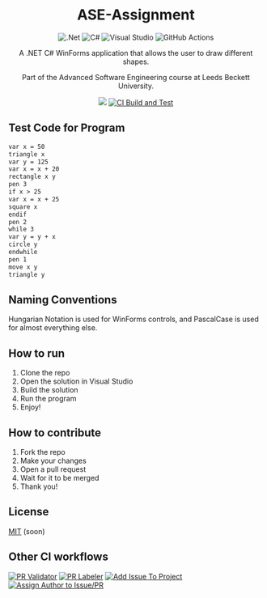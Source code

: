 <div align="center">

# ASE-Assignment

![.Net](https://img.shields.io/badge/.NET-000000?style=for-the-badge&logo=.net&logoColor=c792ea) ![C#](https://img.shields.io/badge/c%23-000000.svg?style=for-the-badge&logo=c-sharp&logoColor=239120) ![Visual Studio](https://img.shields.io/badge/Visual%20Studio-000000.svg?style=for-the-badge&logo=visual-studio&logoColor=5c2d91) ![GitHub Actions](https://img.shields.io/badge/github%20actions%20ci-000000.svg?style=for-the-badge&logo=github&logoColor=white)

A .NET C# WinForms application that allows the user to draw different shapes.

Part of the Advanced Software Engineering course at Leeds Beckett University.

![](https://hits.dwyl.com/aryanprince/ASE-Assignment.svg?style=flat-square)
[![CI Build and Test](https://github.com/aryanprince/ASE-Assignment/actions/workflows/ci-build-and-test.yml/badge.svg)](https://github.com/aryanprince/ASE-Assignment/actions/workflows/ci-build-and-test.yml)

<!-- 
# Issues badge doesn't work cus repo not public
[![GitHub issues](https://img.shields.io/github/issues/aryanprince/ASE-Assignment?logo=github)](https://github.com/aryanprince/ASE-Assignment/issues) 
-->

</div>

## Test Code for Program

```txt
var x = 50
triangle x
var y = 125
var x = x + 20
rectangle x y
pen 3
if x > 25
var x = x + 25
square x
endif
pen 2
while 3
var y = y + x
circle y
endwhile
pen 1
move x y
triangle y
```

## Naming Conventions

Hungarian Notation is used for WinForms controls, and PascalCase is used for almost everything else.

## How to run

1. Clone the repo
2. Open the solution in Visual Studio
3. Build the solution
4. Run the program
5. Enjoy!

## How to contribute

1. Fork the repo
2. Make your changes
3. Open a pull request
4. Wait for it to be merged
5. Thank you!

## License

[MIT](https://choosealicense.com/licenses/mit/) (soon)

## Other CI workflows

[![PR Validator](https://github.com/aryanprince/ASE-Assignment/actions/workflows/pr-validator.yml/badge.svg)](https://github.com/aryanprince/ASE-Assignment/actions/workflows/pr-validator.yml)
[![PR Labeler](https://github.com/aryanprince/ASE-Assignment/actions/workflows/pr-labeler.yml/badge.svg)](https://github.com/aryanprince/ASE-Assignment/actions/workflows/pr-labeler.yml)
[![Add Issue To Project](https://github.com/aryanprince/ASE-Assignment/actions/workflows/add-issue-to-project.yml/badge.svg)](https://github.com/aryanprince/ASE-Assignment/actions/workflows/add-issue-to-project.yml)
[![Assign Author to Issue/PR](https://github.com/aryanprince/ASE-Assignment/actions/workflows/assign-author-to-issue-pr.yml/badge.svg)](https://github.com/aryanprince/ASE-Assignment/actions/workflows/assign-author-to-issue-pr.yml)
